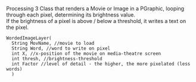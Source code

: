Processing 3 Class that renders a Movie or Image in a PGraphic, looping through each pixel, determining its brightness value.  
If the brightness of a pixel is above / below a threshold, it writes a text on the pixel.  
```
WordedImageLayer(
  String MovName, //movie to load
  String Word, //word to write on pixel
  int X, //x-position of the movie on media-theatre screen
  int thresh, //brightness-threshold
  int Factor //level of detail - the higher, the more pixelated (less words)
  )
```
